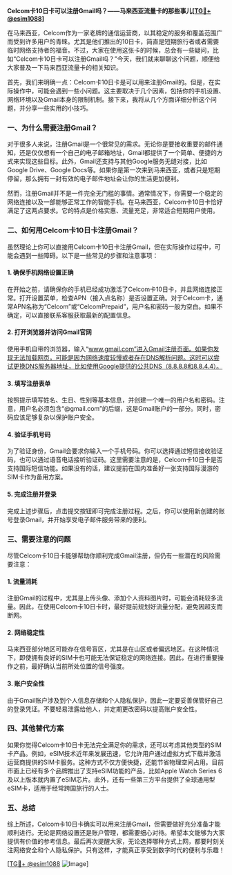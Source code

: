 **Celcom卡10日卡可以注册Gmail吗？——马来西亚流量卡的那些事儿[[TG💪+ @esim1088](https://t.me/s/esim1088)]**

在马来西亚，Celcom作为一家老牌的通信运营商，以其稳定的服务和覆盖范围广而受到许多用户的青睐。尤其是他们推出的10日卡，简直是短期旅行者或者需要临时网络支持者的福音。不过，大家在使用这张卡的时候，总会有一些疑问，比如“Celcom卡10日卡可以注册Gmail吗？”今天，我们就来聊聊这个问题，顺便给大家普及一下马来西亚流量卡的相关知识。

首先，我们来明确一点：Celcom卡10日卡是可以用来注册Gmail的。但是，在实际操作中，可能会遇到一些小问题。这主要取决于几个因素，包括你的手机设置、网络环境以及Gmail本身的限制机制。接下来，我将从几个方面详细分析这个问题，并分享一些实用的小技巧。

### 一、为什么需要注册Gmail？

对于很多人来说，注册Gmail是一个很常见的需求。无论你是要接收重要的邮件通知，还是仅仅想有一个自己的电子邮箱地址，Gmail都提供了一个简单、便捷的方式来实现这些目标。此外，Gmail还支持与其他Google服务无缝对接，比如Google Drive、Google Docs等。如果你是第一次来到马来西亚，或者只是短期停留，那么拥有一封有效的电子邮件地址会让你的生活更加便利。

然而，注册Gmail并不是一件完全无门槛的事情。通常情况下，你需要一个稳定的网络连接以及一部能够正常工作的智能手机。在马来西亚，Celcom卡10日卡恰好满足了这两点要求。它的特点是价格实惠、流量充足，非常适合短期用户使用。

### 二、如何用Celcom卡10日卡注册Gmail？

虽然理论上你可以直接用Celcom卡10日卡注册Gmail，但在实际操作过程中，可能会遇到一些障碍。以下是一些常见的步骤和注意事项：

#### 1. 确保手机网络设置正确
在开始之前，请确保你的手机已经成功激活了Celcom卡10日卡，并且网络连接正常。打开设置菜单，检查APN（接入点名称）是否设置正确。对于Celcom卡，通常APN名称为“Celcom”或“CelcomPrepaid”，用户名和密码一般为空白。如果不确定，可以直接联系客服获取最新的配置信息。

#### 2. 打开浏览器并访问Gmail官网
使用手机自带的浏览器，输入“www.gmail.com”进入Gmail注册页面。如果你发现无法加载网页，可能是因为网络速度较慢或者存在DNS解析问题。这时可以尝试更换DNS服务器地址，比如使用Google提供的公共DNS（8.8.8.8和8.8.4.4）。

#### 3. 填写注册表单
按照提示填写姓名、生日、性别等基本信息，并创建一个唯一的用户名和密码。注意，用户名必须包含“@gmail.com”的后缀，这是Gmail账户的一部分。同时，密码应该足够复杂以保护账户安全。

#### 4. 验证手机号码
为了验证身份，Gmail会要求你输入一个手机号码。你可以选择通过短信接收验证码，也可以通过语音电话接听验证码。这里需要注意的是，Celcom卡10日卡是否支持国际短信功能。如果没有的话，建议提前在国内准备好一张支持国际漫游的SIM卡作为备用方案。

#### 5. 完成注册并登录
完成上述步骤后，点击提交按钮即可完成注册过程。之后，你可以使用新创建的账号登录Gmail，并开始享受电子邮件服务带来的便利。

### 三、需要注意的问题

尽管Celcom卡10日卡能够帮助你顺利完成Gmail注册，但仍有一些潜在的风险需要注意：

#### 1. 流量消耗
注册Gmail的过程中，尤其是上传头像、添加个人资料图片时，可能会消耗较多流量。因此，在使用Celcom卡10日卡时，最好提前规划好流量分配，避免因超支而断网。

#### 2. 网络稳定性
马来西亚部分地区可能存在信号盲区，尤其是在山区或者偏远地区。在这种情况下，即使拥有良好的SIM卡也可能无法保证稳定的网络连接。因此，在进行重要操作之前，最好确认当前所处位置的信号强度。

#### 3. 账户安全性
由于Gmail账户涉及到个人信息存储和个人隐私保护，因此一定要妥善保管好自己的登录凭证。不要轻易泄露给他人，并定期更改密码以提高账户安全性。

### 四、其他替代方案

如果你觉得Celcom卡10日卡无法完全满足你的需求，还可以考虑其他类型的SIM卡产品。例如，eSIM技术近年来发展迅速，它允许用户通过虚拟方式下载并激活运营商提供的SIM卡服务。这种方式不仅方便快捷，还能节省物理空间占用。目前市面上已经有多个品牌推出了支持eSIM功能的产品，比如Apple Watch Series 6及以上版本就内置了eSIM芯片。此外，还有一些第三方平台提供了全球通用型eSIM卡，适用于经常跨国旅行的人士。

### 五、总结

综上所述，Celcom卡10日卡确实可以用来注册Gmail，但需要做好充分准备才能顺利进行。无论是网络设置还是账户管理，都需要细心对待。希望本文能够为大家提供有价值的参考信息。最后再次提醒大家，无论选择哪种方式上网，都要时刻关注网络安全和个人隐私保护。只有这样，才能真正享受到数字时代的便利与乐趣！

[[TG💪+ @esim1088](https://t.me/s/esim1088) ![Image](https://i.postimg.cc/4NQfJmqS/Snipaste-2025-05-13-00-14-12.png)]